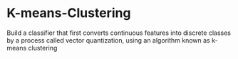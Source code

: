 # K-means-Clustering
Build	a	classifier	that	first	converts continuous	features	into	discrete	classes	by	a	process	called	vector	quantization,	using	an algorithm	known	as	k-means	clustering
